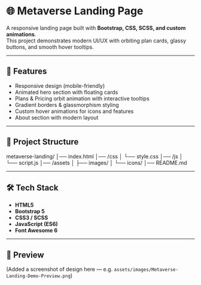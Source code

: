 # 🌐 Metaverse Landing Page

A responsive landing page built with **Bootstrap, CSS, SCSS, and custom animations**.  
This project demonstrates modern UI/UX with orbiting plan cards, glassy buttons, and smooth hover tooltips.

---

## 🚀 Features

- Responsive design (mobile-friendly)
- Animated hero section with floating cards
- Plans & Pricing orbit animation with interactive tooltips
- Gradient borders & glassmorphism styling
- Custom hover animations for icons and features
- About section with modern layout

---

## 📂 Project Structure

metaverse-landing/
│── index.html
│── /css
│ └── style.css
│── /js
│ └── script.js
│── /assets
│ ├── images/
│ └── icons/
│── README.md


---

## 🛠️ Tech Stack

- **HTML5**
- **Bootstrap 5**
- **CSS3 / SCSS**
- **JavaScript (ES6)**
- **Font Awesome 6**

---

## 📸 Preview

(Added a screenshot of design here — e.g. `assets/images/Metaverse-Landing-Demo-Preview.png`)
